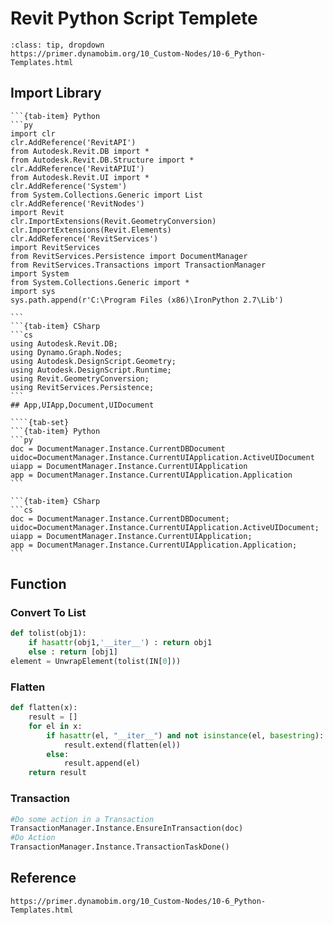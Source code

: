 # Revit Python Script Templete

```{admonition} Python Templete
:class: tip, dropdown
https://primer.dynamobim.org/10_Custom-Nodes/10-6_Python-Templates.html
```
## Import Library
````{tab-set}
```{tab-item} Python
```py
import clr
clr.AddReference('RevitAPI')
from Autodesk.Revit.DB import *
from Autodesk.Revit.DB.Structure import *
clr.AddReference('RevitAPIUI')
from Autodesk.Revit.UI import *
clr.AddReference('System')
from System.Collections.Generic import List
clr.AddReference('RevitNodes')
import Revit
clr.ImportExtensions(Revit.GeometryConversion)
clr.ImportExtensions(Revit.Elements)
clr.AddReference('RevitServices')
import RevitServices
from RevitServices.Persistence import DocumentManager
from RevitServices.Transactions import TransactionManager
import System 
from System.Collections.Generic import *
import sys
sys.path.append(r'C:\Program Files (x86)\IronPython 2.7\Lib')

```
```{tab-item} CSharp
```cs
using Autodesk.Revit.DB;
using Dynamo.Graph.Nodes;
using Autodesk.DesignScript.Geometry;
using Autodesk.DesignScript.Runtime;
using Revit.GeometryConversion;
using RevitServices.Persistence;
```
## App,UIApp,Document,UIDocument

````{tab-set}
```{tab-item} Python
```py
doc = DocumentManager.Instance.CurrentDBDocument
uidoc=DocumentManager.Instance.CurrentUIApplication.ActiveUIDocument
uiapp = DocumentManager.Instance.CurrentUIApplication
app = DocumentManager.Instance.CurrentUIApplication.Application
```

```{tab-item} CSharp
```cs
doc = DocumentManager.Instance.CurrentDBDocument;
uidoc=DocumentManager.Instance.CurrentUIApplication.ActiveUIDocument;
uiapp = DocumentManager.Instance.CurrentUIApplication;
app = DocumentManager.Instance.CurrentUIApplication.Application;
```
````

## Function

### Convert To List
```py
def tolist(obj1):
	if hasattr(obj1,'__iter__') : return obj1
	else : return [obj1]
element = UnwrapElement(tolist(IN[0]))
```

### Flatten
```py
def flatten(x):
    result = []
    for el in x:
        if hasattr(el, "__iter__") and not isinstance(el, basestring):
            result.extend(flatten(el))
        else:
            result.append(el)
    return result
```

### Transaction
```py
#Do some action in a Transaction
TransactionManager.Instance.EnsureInTransaction(doc)
#Do Action
TransactionManager.Instance.TransactionTaskDone()
```

## Reference
```{note} More
https://primer.dynamobim.org/10_Custom-Nodes/10-6_Python-Templates.html
```